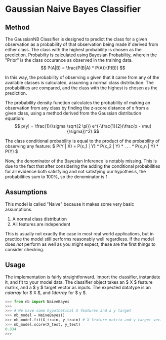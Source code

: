 # Gaussian Naive Bayes Classifier

## Method

The GaussianNB Classifier is designed to predict the class for a given observation as a probability of that observation being made if derived from either class. The class with the highest probability is chosen as the prediction. Probabilty is calculated using Bayesian Probability, wherein the "Prior" is the class occurance as observed in the training data. $$ P(A|B) = \frac{P(B|A) * P(A)}{P(B)} $$

In this way, the probability of observing x given that it came from any of the available classes is calculated, assuming a normal class distribution. The probabilities are compared, and the class with the highest is chosen as the prediction. 

The probability density function calculates the probability of making an observation from any class by finding the z-score distance of x from a given class, using a method derived from the Gaussian distribution equation:
$$
p(y) = \frac{1}{\sigma \sqrt{2 \pi}} e^{-\frac{1}{2}(\frac{x - \mu}{\sigma})^2}
$$

The class conditional probability is equal to the product of the probability of observing any feature: $ P(Y | X) = P(x_1 | Y) * P(x_2 | Y) * . . . * P(x_n | Y) * P(Y) $

Now, the denominator of the Bayesian Inference is notably missing. This is due to the fact that after considering the adding the conditional probabilities for all evidence both satisfying and not satisfying our hypothesis, the probabilities sum to 100%, so the denominator is 1.

## Assumptions

This model is called "Naive" because it makes some very basic assumptions.
1. A normal class distribution
2. All features are independent

This is usually not exactly the case in most real world applications, but in practice the model still performs reasonably well regardless. If the model does _not_ perform as well as you might expect, these are the first things to consider checking.

## Usage

The implementation is fairly straightforward. Import the classifier, instantiate it, and fit to your model data. The classifier object takes an $ X $ feature matrix, and a $ y $ target vector as inputs. The expected datatype is an _ndarray_ for $ X $, and _1darray_ for $ y $.

```python
>>> from nb import NaiveBayes
>>> 
>>> # We have some hypothetical X features and a y target
>>> nb_model = NaiveBayes()
>>> nb_model.fit(X_train, y_train) # X feature matrix and y target vector
>>> nb_model.score(X_test, y_test)
0.834
>>>
```
